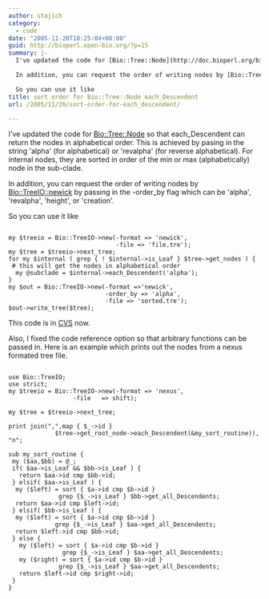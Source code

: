 ```yaml
---
author: stajich
category:
  - code
date: "2005-11-20T18:25:04+00:00"
guid: http://bioperl.open-bio.org/?p=15
summary: |-
  I've updated the code for [Bio::Tree::Node](http://doc.bioperl.org/bioperl-live/Bio/Tree/Node.html) so that each\_Descendent can return the nodes in alphabetical order. This is achieved by pasing in the string 'alpha' (for alphabetical) or 'revalpha' (for reverse alphabetical). For internal nodes, they are sorted in order of the min or max (alphabetically) node in the sub-clade.

  In addition, you can request the order of writing nodes by [Bio::TreeIO::newick](http://doc.bioperl.org/bioperl-live/Bio/TreeIO/newick.html) by passing in the -order\_by flag which can be 'alpha', 'revalpha', 'height', or 'creation'.

  So you can use it like
title: sort order for Bio::Tree::Node each_Descendent
url: /2005/11/20/sort-order-for-each_descendent/

---
```

I've updated the code for [Bio::Tree::Node](http://doc.bioperl.org/bioperl-live/Bio/Tree/Node.html) so that each\_Descendent can return the nodes in alphabetical order. This is achieved by pasing in the string 'alpha' (for alphabetical) or 'revalpha' (for reverse alphabetical). For internal nodes, they are sorted in order of the min or max (alphabetically) node in the sub-clade.

In addition, you can request the order of writing nodes by [Bio::TreeIO::newick](http://doc.bioperl.org/bioperl-live/Bio/TreeIO/newick.html) by passing in the -order\_by flag which can be 'alpha', 'revalpha', 'height', or 'creation'.

So you can use it like

```

my $treeio = Bio::TreeIO->new(-format => 'newick',
                              -file => 'file.tre');
my $tree = $treeio->next_tree;
for my $internal ( grep { ! $internal->is_Leaf } $tree->get_nodes ) {
 # this will get the nodes in alphabetical order
  my @subclade = $internal->each_Descendent('alpha');
}
my $out = Bio::TreeIO->new(-format =>'newick',
                           -order_by => 'alpha',
                           -file => 'sorted.tre');
$out->write_tree($tree);

```

This code is in [CVS](/obf-hugo-test/wiki/index.php/CVS) now.

Also, I fixed the code reference option so that arbitrary functions can be passed in. Here is an example which prints out the nodes from a nexus formated tree file.

```

use Bio::TreeIO;
use strict;
my $treeio = Bio::TreeIO->new(-format => 'nexus',
			      -file   => shift);

my $tree = $treeio->next_tree;

print join(",",map { $_->id }
             $tree->get_root_node->each_Descendent(&my_sort_routine)), "n";

sub my_sort_routine {
 my ($aa,$bb) = @_;
 if( $aa->is_Leaf && $bb->is_Leaf ) {
   return $aa->id cmp $bb->id;
 } elsif( $aa->is_Leaf ) {
  my ($left) = sort { $a->id cmp $b->id }
              grep {$_->is_Leaf } $bb->get_all_Descendents;
  return $aa->id cmp $left->id;
 } elsif( $bb->is_Leaf ) {
  my ($left) = sort { $a->id cmp $b->id }
             grep {$_->is_Leaf } $aa->get_all_Descendents;
  return $left->id cmp $bb->id;
 } else {
   my ($left) = sort { $a->id cmp $b->id }
               grep {$_->is_Leaf } $aa->get_all_Descendents;
   my ($right) = sort { $a->id cmp $b->id }
              grep {$_->is_Leaf } $aa->get_all_Descendents;
   return $left->id cmp $right->id;
 }
}

```
